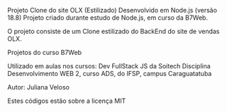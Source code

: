 Projeto Clone do site OLX (Estilizado)
Desenvolvido em Node.js (versão 18.8)
Projeto criado durante estudo de Node.js, em curso da B7Web.

O projeto consiste de um Clone estilizado do BackEnd do site de vendas OLX.

Projetos do curso B7Web

Utilizado em aulas nos cursos:
Dev FullStack JS da Soitech
Disciplina Desenvolvimento WEB 2, curso ADS, do IFSP, campus Caraguatatuba

Autor: Juliana Veloso

Estes códigos estão sobre a licença MIT